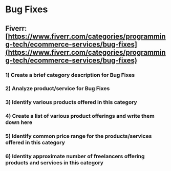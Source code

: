 # Bug Fixes
## Fiverr: [https://www.fiverr.com/categories/programming-tech/ecommerce-services/bug-fixes](https://www.fiverr.com/categories/programming-tech/ecommerce-services/bug-fixes)
### 1) Create a brief category description for Bug Fixes
### 2) Analyze product/service for Bug Fixes
### 3) Identify various products offered in this category
### 4) Create a list of various product offerings and write them down here
### 5) Identify common price range for the products/services offered in this category
### 6) Identity approximate number of freelancers offering products and services in this category
